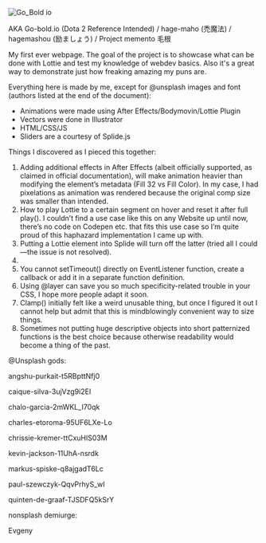 ![Go_Bold io](https://user-images.githubusercontent.com/106813449/175611867-9fa9283f-b63d-4ecc-b868-890a7c135e2b.png)

AKA Go-bold.io (Dota 2 Reference Intended) / hage-maho (禿魔法) / hagemashou (励ましょう) / Project memento 毛根

My first ever webpage. The goal of the project is to showcase what can be done with Lottie and test my knowledge of webdev basics. Also it's a great way to demonstrate just how freaking amazing my puns are. 


Everything here is made by me, except for @unsplash images and font (authors listed at the end of the document):

* Animations were made using After Effects/Bodymovin/Lottie Plugin
* Vectors were done in Illustrator
* HTML/CSS/JS
* Sliders are a courtesy of Splide.js


Things I discovered as I pieced this together: 

1. Adding additional effects in After Effects (albeit officially supported, as claimed in official documentation), will make animation heavier than modifying the element’s metadata (Fill 32 vs Fill Color). In my case, I had pixelations as animation was rendered because the original comp size was smaller than intended. 
2. How to play Lottie to a certain segment on hover and reset it after full play(). I couldn’t find a use case like this on any Website up until now, there’s no code on Codepen etc. that fits this use case so I’m quite proud of this haphazard implementation I came up with. 
3. Putting a Lottie element into Splide will turn off the latter (tried all I could—the issue is not resolved).
4. <dialog> element [1] [2] by default can be removed by pressing Esc, which in this case ruined user journey I originally came up with, so I had to drop a fallback for that. 
5. You cannot setTimeout() directly on EventListener function, create a callback or add it in a separate function definition.
6. Using @layer can save you so much specificity-related trouble in your CSS, I hope more people adapt it soon.
7. Clamp() initially felt like a weird unusable thing, but once I figured it out I cannot help but admit that this is mindblowingly convenient way to size things. 
8. Sometimes not putting huge descriptive objects into short patternized functions is the best choice because otherwise readability would become a thing of the past. 


@Unsplash gods: 

angshu-purkait-t5RBpttNfj0

caique-silva-3ujVzg9i2EI

chalo-garcia-2mWKL_I70qk

charles-etoroma-95UF6LXe-Lo

chrissie-kremer-ttCxuHlS03M

kevin-jackson-11UhA-nsrdk

markus-spiske-q8ajgadT6Lc

paul-szewczyk-QqvPrhyS_wI

quinten-de-graaf-TJSDFQ5kSrY


nonsplash demiurge:

Evgeny 
